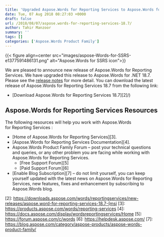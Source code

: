 ```yaml
---
title: 'Upgraded Aspose.Words for Reporting Services to Aspose.Words for .NET 18.7'
date: Tue, 07 Aug 2018 08:27:03 +0000
draft: false
url: /2018/08/07/aspose.words-for-reporting-services-18.7/
author: Tahir Manzoor
summary: ''
tags: []
categories: ['Aspose.Words Product Family']
---
```




{{< figure align=center src="images/aspose-Words-for-SSRS-e1377591486131.png" alt="Aspose.Words for SSRS icon">}}


We are pleased to announce new release of Aspose.Words for Reporting Services. We have upgraded this release to Aspose.Words for .NET 18.7. Please see the [release notes][1] for more detail. You can download the latest release of Aspose.Words for Reporting Services 18.7 from the following link:

*   [Download Aspose.Words for Reporting Services 18.7][2]/)

## Aspose.Words for Reporting Services Resources

The following resources will help you work with Aspose.Words for Reporting Services :

*   [Home of Aspose.Words for Reporting Services][3].
*   [Aspose.Words for Reporting Services Documentation][4].
*   Aspose.Words Product Family Forum – post your technical questions and queries, or any other problem you are facing while working with Aspose.Words for Reporting Services.
    *   [Free Support Forum][5]
    *   [Paid Support Forum][6]
*   [Enable Blog Subscription][7] – do not limit yourself, you can keep yourself updated with the latest news on Aspose.Words for Reporting Services, new features, fixes and enhancement by subscribing to Aspose.Words blog.




[1]: https://docs.aspose.com/display/wordsreportingservices/Aspose.Words+for+Reporting+Services+18.7+Release+Notes
[2]: https://downloads.aspose.com/words/reportingservices/new-releases/aspose.word-for-reporting-services-18.7-(msi
[3]: https://products.aspose.com/words/reporting-services
[4]: https://docs.aspose.com/display/wordsreportingservices/Home
[5]: https://forum.aspose.com/c/words
[6]: https://helpdesk.aspose.com/
[7]: https://blog.aspose.com/category/aspose-products/aspose-words-product-family/





